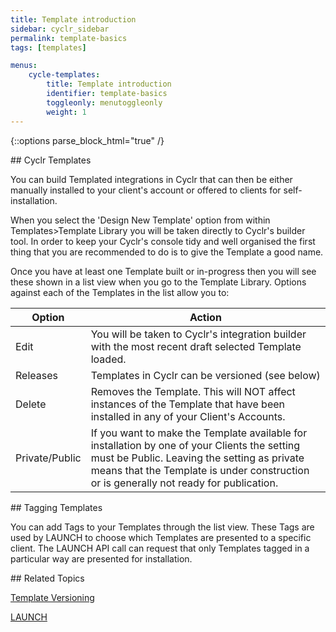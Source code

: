 ```yaml
---
title: Template introduction
sidebar: cyclr_sidebar
permalink: template-basics
tags: [templates]

menus:
    cycle-templates:
        title: Template introduction
        identifier: template-basics
        toggleonly: menutoggleonly
        weight: 1
---
```

{::options parse_block_html="true" /}
<section class="card">
## Cyclr Templates

You can build Templated integrations in Cyclr that can then be either manually installed to your client's account or offered to clients for self-installation.

When you select the 'Design New Template' option from within Templates>Template Library you will be taken directly to Cyclr's builder tool.  In order to keep your Cyclr's console tidy and well organised the first thing that you are recommended to do is to give the Template a good name.

Once you have at least one Template built or in-progress then you will see these shown in a list view when you go to the Template Library. Options against each of the Templates in the list allow you to:

| Option | Action |
| --- | --- |
| Edit | You will be taken to Cyclr's integration builder with the most recent draft selected Template loaded. |
| Releases | Templates in Cyclr can be versioned (see below) |
| Delete | Removes the Template.  This will NOT affect instances of the Template that have been installed in any of your Client's Accounts. |
| Private/Public | If you want to make the Template available for installation by one of your Clients the setting must be Public.  Leaving the setting as private means that the Template is under construction or is generally not ready for publication. |


</section>
<section class="card">
## Tagging Templates

You can add Tags to your Templates through the list view.  These Tags are used by LAUNCH to choose which Templates are presented to a specific client.  The LAUNCH API call can request that only Templates tagged in a particular way are presented for installation.


</section>
<section class="card">
## Related Topics

[Template Versioning](./integration-template-versioning)

[LAUNCH](./launch-overview)

</section>
